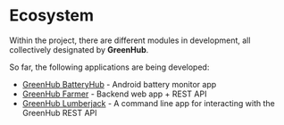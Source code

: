 # Ecosystem

Within the project, there are different modules in development, all collectively designated by **GreenHub**.

So far, the following applications are being developed:

- [GreenHub BatteryHub](https://play.google.com/store/apps/details?id=com.hmatalonga.greenhub) - Android battery monitor app
- [GreenHub Farmer](https://farmer.greenhubproject.org/) - Backend web app + REST API
- [GreenHub Lumberjack](https://www.npmjs.com/package/greenhub-cli) - A command line app for interacting with the GreenHub REST API
